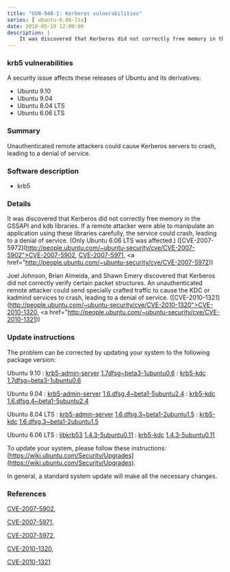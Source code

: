 ```yaml
---
title: "USN-940-1: Kerberos vulnerabilities"
series: [ ubuntu-6.06-lts]
date: 2010-05-19 12:00:00
description: |
    It was discovered that Kerberos did not correctly free memory in the GSSAPI and kdb libraries. If a remote attacker were able to manipulate an application using these libraries carefully, the service could crash, leading to a denial of service. (Only Ubuntu 6.06 LTS was affected.) ([CVE-2007-5972](http://people.ubuntu.com/~ubuntu-security/cve/CVE-2007-5902">CVE-2007-5902</a>, <a href="http://people.ubuntu.com/~ubuntu-security/cve/CVE-2007-5971">CVE-2007-5971</a>, <a href="http://people.ubuntu.com/~ubuntu-security/cve/CVE-2007-5972))
--- 
```

 
### krb5 vulnerabilities

A security issue affects these releases of Ubuntu and its derivatives:

* Ubuntu 9.10
* Ubuntu 9.04
* Ubuntu 8.04 LTS
* Ubuntu 6.06 LTS

### Summary

Unauthenticated remote attackers could cause Kerberos servers to crash, leading to a denial of service.

### Software description

* krb5 

### Details

It was discovered that Kerberos did not correctly free memory in the GSSAPI and kdb libraries. If a remote attacker were able to manipulate an application using these libraries carefully, the service could crash, leading to a denial of service. (Only Ubuntu 6.06 LTS was affected.) ([CVE-2007-5972](http://people.ubuntu.com/~ubuntu-security/cve/CVE-2007-5902">CVE-2007-5902</a>, <a href="http://people.ubuntu.com/~ubuntu-security/cve/CVE-2007-5971">CVE-2007-5971</a>, <a href="http://people.ubuntu.com/~ubuntu-security/cve/CVE-2007-5972))

Joel Johnson, Brian Almeida, and Shawn Emery discovered that Kerberos did not correctly verify certain packet structures. An unauthenticated remote attacker could send specially crafted traffic to cause the KDC or kadmind services to crash, leading to a denial of service. ([CVE-2010-1321](http://people.ubuntu.com/~ubuntu-security/cve/CVE-2010-1320">CVE-2010-1320</a>, <a href="http://people.ubuntu.com/~ubuntu-security/cve/CVE-2010-1321)) 

### Update instructions

The problem can be corrected by updating your system to the following package version:

Ubuntu 9.10
 : [krb5-admin-server](https://launchpad.net/ubuntu/+source/krb5) <span> [1.7dfsg~beta3-1ubuntu0.6](https://launchpad.net/ubuntu/+source/krb5/1.7dfsg~beta3-1ubuntu0.6) </span> 
 : [krb5-kdc](https://launchpad.net/ubuntu/+source/krb5) <span> [1.7dfsg~beta3-1ubuntu0.6](https://launchpad.net/ubuntu/+source/krb5/1.7dfsg~beta3-1ubuntu0.6) </span> 

Ubuntu 9.04
 : [krb5-admin-server](https://launchpad.net/ubuntu/+source/krb5) <span> [1.6.dfsg.4~beta1-5ubuntu2.4](https://launchpad.net/ubuntu/+source/krb5/1.6.dfsg.4~beta1-5ubuntu2.4) </span> 
 : [krb5-kdc](https://launchpad.net/ubuntu/+source/krb5) <span> [1.6.dfsg.4~beta1-5ubuntu2.4](https://launchpad.net/ubuntu/+source/krb5/1.6.dfsg.4~beta1-5ubuntu2.4) </span> 

Ubuntu 8.04 LTS
 : [krb5-admin-server](https://launchpad.net/ubuntu/+source/krb5) <span> [1.6.dfsg.3~beta1-2ubuntu1.5](https://launchpad.net/ubuntu/+source/krb5/1.6.dfsg.3~beta1-2ubuntu1.5) </span> 
 : [krb5-kdc](https://launchpad.net/ubuntu/+source/krb5) <span> [1.6.dfsg.3~beta1-2ubuntu1.5](https://launchpad.net/ubuntu/+source/krb5/1.6.dfsg.3~beta1-2ubuntu1.5) </span> 

Ubuntu 6.06 LTS
 : [libkrb53](https://launchpad.net/ubuntu/+source/krb5) <span> [1.4.3-5ubuntu0.11](https://launchpad.net/ubuntu/+source/krb5/1.4.3-5ubuntu0.11) </span> 
 : [krb5-kdc](https://launchpad.net/ubuntu/+source/krb5) <span> [1.4.3-5ubuntu0.11](https://launchpad.net/ubuntu/+source/krb5/1.4.3-5ubuntu0.11) </span> 

To update your system, please follow these instructions: [https://wiki.ubuntu.com/Security/Upgrades](https://wiki.ubuntu.com/Security/Upgrades).

In general, a standard system update will make all the necessary changes. 

### References

 [CVE-2007-5902](http://people.ubuntu.com/~ubuntu-security/cve/CVE-2007-5902), 

 [CVE-2007-5971](http://people.ubuntu.com/~ubuntu-security/cve/CVE-2007-5971), 

 [CVE-2007-5972](http://people.ubuntu.com/~ubuntu-security/cve/CVE-2007-5972), 

 [CVE-2010-1320](http://people.ubuntu.com/~ubuntu-security/cve/CVE-2010-1320), 

 [CVE-2010-1321](http://people.ubuntu.com/~ubuntu-security/cve/CVE-2010-1321)
 
